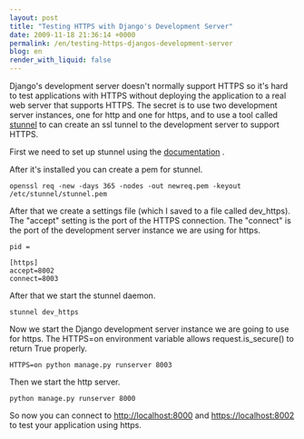 ```yaml
---
layout: post
title: "Testing HTTPS with Django's Development Server"
date: 2009-11-18 21:36:14 +0000
permalink: /en/testing-https-djangos-development-server
blog: en
render_with_liquid: false
---
```


Django's development server doesn't normally support HTTPS so it's hard
to test applications with HTTPS without deploying the application to a
real web server that supports HTTPS. The secret is to use two
development server instances, one for http and one for https, and to use
a tool called [stunnel](http://www.stunnel.org/) to can create an ssl
tunnel to the development server to support HTTPS.

First we need to set up stunnel using the
[documentation](http://www.stunnel.org/examples/https_windows.html) .

After it's installed you can create a pem for stunnel.

```text
openssl req -new -days 365 -nodes -out newreq.pem -keyout /etc/stunnel/stunnel.pem
```

After that we create a settings file (which I saved to a file called
dev_https). The "accept" setting is the port of the HTTPS connection.
The "connect" is the port of the development server instance we are
using for https.

```text
pid =

[https]
accept=8002
connect=8003
```

After that we start the stunnel daemon.

```text
stunnel dev_https
```

Now we start the Django development server instance we are going to use
for https. The HTTPS=on environment variable allows request.is_secure()
to return True properly.

```text
HTTPS=on python manage.py runserver 8003
```

Then we start the http server.

```text
python manage.py runserver 8000
```

So now you can connect to <http://localhost:8000> and
<https://localhost:8002> to test your application using https.
